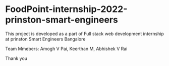 # FoodPoint-internship-2022-prinston-smart-engineers

This project is developed as a part of Full stack web development internship at prinston Smart Engineers Bangalore

Team Mmebers:
Amogh V Pai, 
Keerthan M, 
Abhishek V Rai

Thank you
